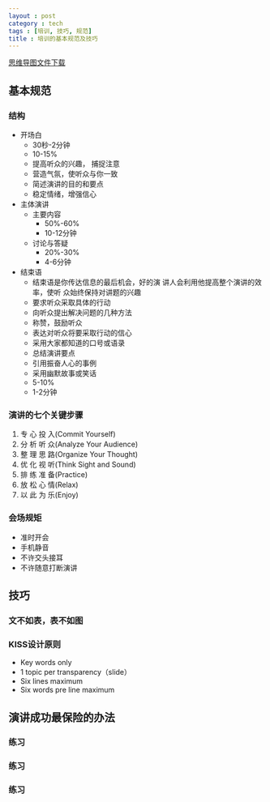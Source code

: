```yaml
---
layout : post
category : tech
tags : [培训, 技巧, 规范]
title : 培训的基本规范及技巧
---
```

[思维导图文件下载](https://docs.google.com/file/d/0B1DrsqrLRzeIYXpfcFFrdHlqS1E/edit?usp=sharing)

## 基本规范


### 结构

- 开场白
    - 30秒-2分钟
    - 10-15%
    - 提高听众的兴趣， 捕捉注意
    - 营造气氛，使听众与你一致
    - 简述演讲的目的和要点
    - 稳定情绪，增强信心
- 主体演讲
    - 主要内容
        - 50%-60%
        - 10-12分钟
    - 讨论与答疑
        - 20%-30%
        - 4-6分钟
- 结束语
    - 结束语是你传达信息的最后机会，好的演 讲人会利用他提高整个演讲的效率，使听 众始终保持对讲题的兴趣
    - 要求听众采取具体的行动
    - 向听众提出解决问题的几种方法
    - 称赞，鼓励听众
    - 表达对听众将要采取行动的信心
    - 采用大家都知道的口号或语录
    - 总结演讲要点
    - 引用振奋人心的事例
    - 采用幽默故事或笑话
    - 5-10%
    - 1-2分钟

### 演讲的七个关键步骤

1. 专 心 投 入(Commit Yourself)
2. 分 析 听 众(Analyze Your Audience)
3. 整 理 思 路(Organize Your Thought)
4. 优 化 视 听(Think Sight and Sound)
5. 排 练 准 备(Practice)
6. 放 松 心 情(Relax)
7. 以 此 为 乐(Enjoy)

### 会场规矩

- 准时开会
- 手机静音
- 不许交头接耳
- 不许随意打断演讲

## 技巧


### 文不如表，表不如图


### KISS设计原则

- Key  words  only
- 1  topic  per  transparency（slide）
- Six  lines  maximum
- Six  words  pre  line  maximum

## 演讲成功最保险的办法


### 练习


### 练习


### 练习
